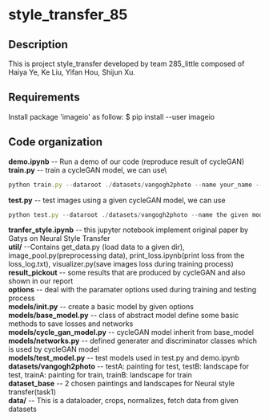 # style_transfer_85

## Description

This is project style_transfer developed by team 285_little composed of Haiya Ye, Ke Liu, Yifan Hou, Shijun Xu.

## Requirements

Install package 'imageio' as follow:
$ pip install --user imageio

## Code organization

**demo.ipynb** -- Run a demo of our code (reproduce result of cycleGAN)\
**train.py** -- train a cycleGAN model, we can use\
```js
python train.py --dataroot ./datasets/vangogh2photo --name your_name --model cycle_gan --gpu_ids 0 --batch_size 2 --niter 10 --niter_decay 20 --result_dir ./your_dir
```
**test.py** -- test images using a given cycleGAN model, we can use
```js
python test.py --dataroot ./datasets/vangogh2photo --name the given model name --model cycle_gan --result_dir ./your_test_dir/ --num_test 50
```
**tranfer_style.ipynb** -- this jupyter notebook implement original paper by Gatys on Neural Style Transfer \
**util/** --Contains get_data.py (load data to a given dir), image_pool.py(preprocessing data), print_loss.ipynb(print loss from the loss_log.txt), visualizer.py(save images loss during training process) \
**result_pickout** -- some results that are produced by cycleGAN and also shown in our report \
**options** -- deal with the paramater options used during training and testing process\
**models/__init__.py** -- create a basic model by given options\
**models/base_model.py** -- class of abstract model define some basic methods to save losses and networks\
**models/cycle_gan_model.py** -- cycleGAN model inherit from base_model\
**models/networks.py** -- defined generater and discriminator classes which is used by cycleGAN model\
**models/test_model.py** -- test models used in test.py and demo.ipynb\
**datasets/vangogh2photo** -- testA: painting for test, testB: landscape for test, trainA: painting for train, trainB: landscape for train \
**dataset_base** -- 2 chosen paintings and landscapes for Neural style transfer(task1) \
**data/** -- This is a dataloader, crops, normalizes, fetch data from given datasets
